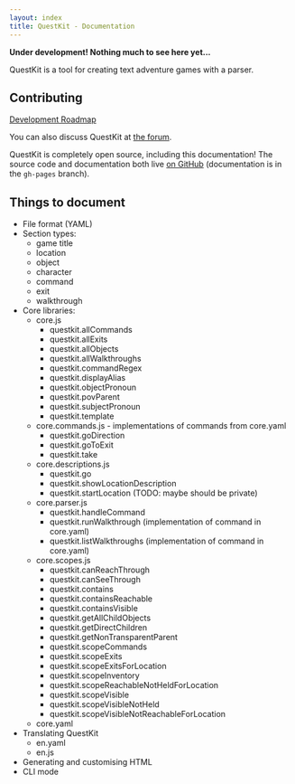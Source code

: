 ```yaml
---
layout: index
title: QuestKit - Documentation
---
```


**Under development! Nothing much to see here yet...**

QuestKit is a tool for creating text adventure games with a parser.

Contributing
------------

[Development Roadmap](roadmap.html)

You can also discuss QuestKit at [the forum](http://forum.textadventures.co.uk/viewforum.php?f=15).

QuestKit is completely open source, including this documentation! The source code and documentation both live [on GitHub](https://github.com/textadventures/questkit) (documentation is in the `gh-pages` branch).

Things to document
------------------

- File format (YAML)
- Section types:
	- game title
	- location
	- object
	- character
	- command
	- exit
	- walkthrough
- Core libraries:
	- core.js
		- questkit.allCommands
		- questkit.allExits
		- questkit.allObjects
		- questkit.allWalkthroughs
		- questkit.commandRegex
		- questkit.displayAlias
		- questkit.objectPronoun
		- questkit.povParent
		- questkit.subjectPronoun
		- questkit.template
	- core.commands.js - implementations of commands from core.yaml
		- questkit.goDirection
		- questkit.goToExit
		- questkit.take
	- core.descriptions.js
		- questkit.go
		- questkit.showLocationDescription
		- questkit.startLocation (TODO: maybe should be private)
	- core.parser.js
		- questkit.handleCommand
		- questkit.runWalkthrough (implementation of command in core.yaml)
		- questkit.listWalkthroughs (implementation of command in core.yaml)
	- core.scopes.js
		- questkit.canReachThrough
		- questkit.canSeeThrough
		- questkit.contains
		- questkit.containsReachable
		- questkit.containsVisible
		- questkit.getAllChildObjects
		- questkit.getDirectChildren
		- questkit.getNonTransparentParent
		- questkit.scopeCommands
		- questkit.scopeExits
		- questkit.scopeExitsForLocation
		- questkit.scopeInventory
		- questkit.scopeReachableNotHeldForLocation
		- questkit.scopeVisible
		- questkit.scopeVisibleNotHeld
		- questkit.scopeVisibleNotReachableForLocation
	- core.yaml
- Translating QuestKit
	- en.yaml
	- en.js
- Generating and customising HTML
- CLI mode